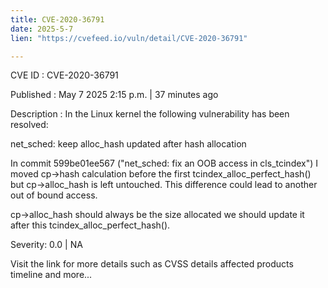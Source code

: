```yaml
---
title: CVE-2020-36791
date: 2025-5-7
lien: "https://cvefeed.io/vuln/detail/CVE-2020-36791"

---
```


CVE ID : CVE-2020-36791

Published :  May 7
2025
2:15 p.m. | 37 minutes ago

Description : In the Linux kernel
the following vulnerability has been resolved:

net_sched: keep alloc_hash updated after hash allocation

In commit 599be01ee567 ("net_sched: fix an OOB access in cls_tcindex")
I moved cp->hash calculation before the first
tcindex_alloc_perfect_hash()
but cp->alloc_hash is left untouched.
This difference could lead to another out of bound access.

cp->alloc_hash should always be the size allocated
we should
update it after this tcindex_alloc_perfect_hash().

Severity: 0.0 | NA

Visit the link for more details
such as CVSS details
affected products
timeline
and more...
